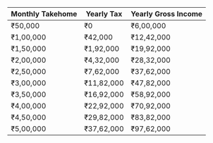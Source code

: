 | Monthly Takehome | Yearly Tax | Yearly Gross Income |
| ---------------- | ---------- | ------------------- |
| ₹50,000          | ₹0         | ₹6,00,000           |
| ₹1,00,000        | ₹42,000    | ₹12,42,000          |
| ₹1,50,000        | ₹1,92,000  | ₹19,92,000          |
| ₹2,00,000        | ₹4,32,000  | ₹28,32,000          |
| ₹2,50,000        | ₹7,62,000  | ₹37,62,000          |
| ₹3,00,000        | ₹11,82,000 | ₹47,82,000          |
| ₹3,50,000        | ₹16,92,000 | ₹58,92,000          |
| ₹4,00,000        | ₹22,92,000 | ₹70,92,000          |
| ₹4,50,000        | ₹29,82,000 | ₹83,82,000          |
| ₹5,00,000        | ₹37,62,000 | ₹97,62,000          |
